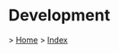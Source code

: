 
<h1>Development</h1>

<p>> <a href="../README.md">Home</a> > <a href="./index.md">Index</a></p>

</br>


